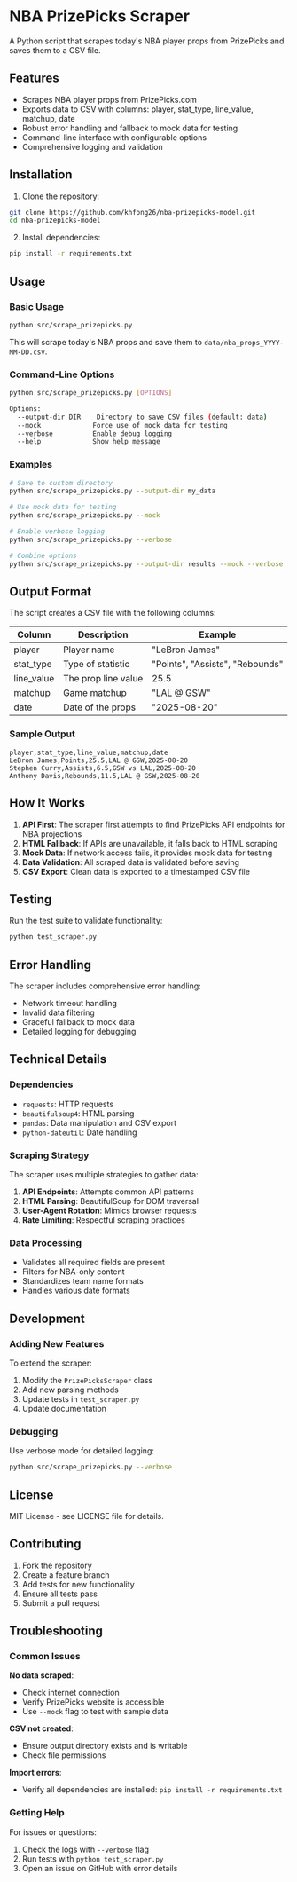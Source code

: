 # NBA PrizePicks Scraper

A Python script that scrapes today's NBA player props from PrizePicks and saves them to a CSV file.

## Features

- Scrapes NBA player props from PrizePicks.com
- Exports data to CSV with columns: player, stat_type, line_value, matchup, date
- Robust error handling and fallback to mock data for testing
- Command-line interface with configurable options
- Comprehensive logging and validation

## Installation

1. Clone the repository:
```bash
git clone https://github.com/khfong26/nba-prizepicks-model.git
cd nba-prizepicks-model
```

2. Install dependencies:
```bash
pip install -r requirements.txt
```

## Usage

### Basic Usage

```bash
python src/scrape_prizepicks.py
```

This will scrape today's NBA props and save them to `data/nba_props_YYYY-MM-DD.csv`.

### Command-Line Options

```bash
python src/scrape_prizepicks.py [OPTIONS]

Options:
  --output-dir DIR    Directory to save CSV files (default: data)
  --mock             Force use of mock data for testing
  --verbose          Enable debug logging
  --help             Show help message
```

### Examples

```bash
# Save to custom directory
python src/scrape_prizepicks.py --output-dir my_data

# Use mock data for testing
python src/scrape_prizepicks.py --mock

# Enable verbose logging
python src/scrape_prizepicks.py --verbose

# Combine options
python src/scrape_prizepicks.py --output-dir results --mock --verbose
```

## Output Format

The script creates a CSV file with the following columns:

| Column | Description | Example |
|--------|-------------|---------|
| player | Player name | "LeBron James" |
| stat_type | Type of statistic | "Points", "Assists", "Rebounds" |
| line_value | The prop line value | 25.5 |
| matchup | Game matchup | "LAL @ GSW" |
| date | Date of the props | "2025-08-20" |

### Sample Output

```csv
player,stat_type,line_value,matchup,date
LeBron James,Points,25.5,LAL @ GSW,2025-08-20
Stephen Curry,Assists,6.5,GSW vs LAL,2025-08-20
Anthony Davis,Rebounds,11.5,LAL @ GSW,2025-08-20
```

## How It Works

1. **API First**: The scraper first attempts to find PrizePicks API endpoints for NBA projections
2. **HTML Fallback**: If APIs are unavailable, it falls back to HTML scraping
3. **Mock Data**: If network access fails, it provides mock data for testing
4. **Data Validation**: All scraped data is validated before saving
5. **CSV Export**: Clean data is exported to a timestamped CSV file

## Testing

Run the test suite to validate functionality:

```bash
python test_scraper.py
```

## Error Handling

The scraper includes comprehensive error handling:

- Network timeout handling
- Invalid data filtering
- Graceful fallback to mock data
- Detailed logging for debugging

## Technical Details

### Dependencies

- `requests`: HTTP requests
- `beautifulsoup4`: HTML parsing
- `pandas`: Data manipulation and CSV export
- `python-dateutil`: Date handling

### Scraping Strategy

The scraper uses multiple strategies to gather data:

1. **API Endpoints**: Attempts common API patterns
2. **HTML Parsing**: BeautifulSoup for DOM traversal
3. **User-Agent Rotation**: Mimics browser requests
4. **Rate Limiting**: Respectful scraping practices

### Data Processing

- Validates all required fields are present
- Filters for NBA-only content
- Standardizes team name formats
- Handles various date formats

## Development

### Adding New Features

To extend the scraper:

1. Modify the `PrizePicksScraper` class
2. Add new parsing methods
3. Update tests in `test_scraper.py`
4. Update documentation

### Debugging

Use verbose mode for detailed logging:

```bash
python src/scrape_prizepicks.py --verbose
```

## License

MIT License - see LICENSE file for details.

## Contributing

1. Fork the repository
2. Create a feature branch
3. Add tests for new functionality
4. Ensure all tests pass
5. Submit a pull request

## Troubleshooting

### Common Issues

**No data scraped**: 
- Check internet connection
- Verify PrizePicks website is accessible
- Use `--mock` flag to test with sample data

**CSV not created**:
- Ensure output directory exists and is writable
- Check file permissions

**Import errors**:
- Verify all dependencies are installed: `pip install -r requirements.txt`

### Getting Help

For issues or questions:
1. Check the logs with `--verbose` flag
2. Run tests with `python test_scraper.py`
3. Open an issue on GitHub with error details
